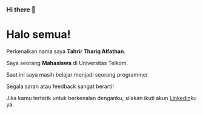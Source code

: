 ### Hi there 👋
# Halo semua! 

Perkenalkan nama saya **Tahrir Thariq Alfathan**.<br>

Saya seorang **Mahasiswa** di Universitas Telkom.<br>

Saat ini saya masih belajar menjadi seorang programmer <br>

Segala saran atau feedback sangat berarti!<br>

Jika kamu tertarik untuk berkenalan denganku, silakan ikuti akun [Linkedin](https://www.linkedin.com/in/tahrir-thariq-alfathan-b11a92296/)ku ya.
<!--
**goofy32/goofy32** is a ✨ _special_ ✨ repository because its `README.md` (this file) appears on your GitHub profile.

Here are some ideas to get you started:

- 🔭 I’m currently working on ...
- 🌱 I’m currently learning ...
- 👯 I’m looking to collaborate on ...
- 🤔 I’m looking for help with ...
- 💬 Ask me about ...
- 📫 How to reach me: ...
- 😄 Pronouns: ...
- ⚡ Fun fact: ...
-->
